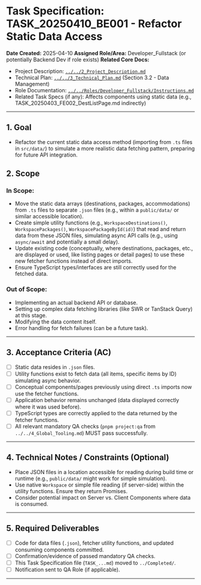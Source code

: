 # Task Specification: TASK_20250410_BE001 - Refactor Static Data Access

**Date Created:** 2025-04-10
**Assigned Role/Area:** Developer_Fullstack (or potentially Backend Dev if role exists)
**Related Core Docs:**
* Project Description: [`../../2_Project_Description.md`](../../2_Project_Description.md)
* Technical Plan: [`../../3_Technical_Plan.md`](../../3_Technical_Plan.md) (Section 3.2 - Data Management)
* Role Documentation: [`../../Roles/Developer_Fullstack/Instructions.md`](../../Roles/Developer_Fullstack/Instructions.md)
* Related Task Specs (if any): Affects components using static data (e.g., TASK_20250403_FE002_DestListPage.md indirectly)

---

## 1. Goal

* Refactor the current static data access method (importing from `.ts` files in `src/data/`) to simulate a more realistic data fetching pattern, preparing for future API integration.

## 2. Scope

### In Scope:

* Move the static data arrays (destinations, packages, accommodations) from `.ts` files to separate `.json` files (e.g., within a `public/data/` or similar accessible location).
* Create simple utility functions (e.g., `WorkspaceDestinations()`, `WorkspacePackages()`, `WorkspacePackageById(id)`) that read and return data from these JSON files, simulating async API calls (e.g., using `async/await` and potentially a small delay).
* Update existing code (conceptually, where destinations, packages, etc., are displayed or used, like listing pages or detail pages) to use these new fetcher functions instead of direct imports.
* Ensure TypeScript types/interfaces are still correctly used for the fetched data.

### Out of Scope:

* Implementing an actual backend API or database.
* Setting up complex data fetching libraries (like SWR or TanStack Query) at this stage.
* Modifying the data content itself.
* Error handling for fetch failures (can be a future task).

---

## 3. Acceptance Criteria (AC)

* [ ] Static data resides in `.json` files.
* [ ] Utility functions exist to fetch data (all items, specific items by ID) simulating async behavior.
* [ ] Conceptual components/pages previously using direct `.ts` imports now use the fetcher functions.
* [ ] Application behavior remains unchanged (data displayed correctly where it was used before).
* [ ] TypeScript types are correctly applied to the data returned by the fetcher functions.
* [ ] All relevant mandatory QA checks (`pnpm project:qa` from `../../4_Global_Tooling.md`) MUST pass successfully.

---

## 4. Technical Notes / Constraints (Optional)

* Place JSON files in a location accessible for reading during build time or runtime (e.g., `public/data/` might work for simple simulation).
* Use native `Workspace` or simple file reading (if server-side) within the utility functions. Ensure they return Promises.
* Consider potential impact on Server vs. Client Components where data is consumed.

---

## 5. Required Deliverables

* [ ] Code for data files (`.json`), fetcher utility functions, and updated consuming components committed.
* [ ] Confirmation/evidence of passed mandatory QA checks.
* [ ] This Task Specification file (`TASK_...md`) moved to `../Completed/`.
* [ ] Notification sent to QA Role (if applicable).

---
